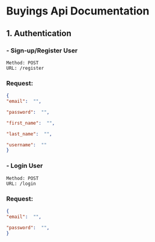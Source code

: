 # Buyings Api Documentation

## 1. Authentication

### - Sign-up/Register User
~~~
Method: POST
URL: /register
~~~
### Request: 
~~~json
{
"email":  "",

"password":  "",

"first_name":  "",

"last_name":  "",

"username":  ""
}
~~~

### - Login User
~~~
Method: POST
URL: /login
~~~
### Request: 
~~~json
{
"email":  "",

"password":  "",
}
~~~